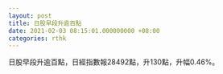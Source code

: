 ```yaml
---
layout: post
title: 日股早段升逾百點
date: 2021-02-03 08:15:01.000000000 +08:00
categories: rthk
---
```


日股早段升逾百點，日經指數報28492點，升130點，升幅0.46%。
